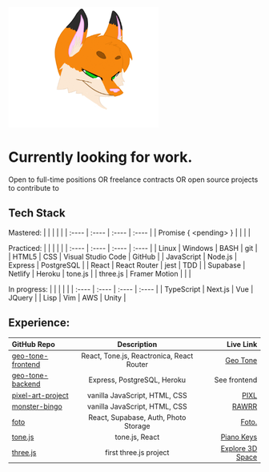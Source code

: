 <a href="https://www.deviantart.com/uta4774/art/Fox-Gif-First-Animation-626493129" target="_blank">
<img src="./foxy.gif" alt="foxy gif" width="300px" />
</a>

# Currently looking for work.
Open to full-time positions OR freelance contracts OR open source projects to contribute to

## Tech Stack

Mastered:
|  |  |  |  |
| :---- | :---- | :---- | :---- |
| Promise { \<pending> } |  |  |  |

Practiced:
|  |  |  |  |
| :---- | :---- | :---- | :---- |
| Linux | Windows | BASH | git |
| HTML5 | CSS | Visual Studio Code | GitHub |
| JavaScript | Node.js | Express | PostgreSQL |
| React | React Router | jest | TDD |
| Supabase | Netlify | Heroku | tone.js |
| three.js | Framer Motion |  |  |

In progress: 
|  |  |  |  |
| :---- | :---- | :---- | :---- |
| TypeScript | Next.js | Vue | JQuery |
| Lisp | Vim | AWS | Unity |

## Experience:

| GitHub Repo      | Description | Live Link     |
| :---        |    :----:   |          ---: |
| [geo-tone-frontend](https://github.com/geo-tone/geo-tone-frontend) | React, Tone.js, Reactronica, React Router | [Geo Tone](https://geo-tone.netlify.app/) |
| [geo-tone-backend](https://github.com/geo-tone/geo-tone-backend) | Express, PostgreSQL, Heroku | See frontend |
| [pixel-art-project](https://github.com/PIXLAPP/pixel-art-project) | vanilla JavaScript, HTML, CSS |[PIXL](https://pixlapp.github.io/pixel-art-project/) |
| [monster-bingo](https://github.com/forestheims/monster-bingo) | vanilla JavaScript, HTML, CSS | [RAWRR](https://monster-bingo.netlify.app/)|
| [foto](https://github.com/photo-app-placeholder/Foto)| React, Supabase, Auth, Photo Storage | [Foto.](https://foto-app.netlify.app/) |
| [tone.js](https://github.com/forestheims/tone-tinker) | tone.js, React | [Piano Keys](https://tone-tinker.netlify.app/synth) |
| [three.js](https://github.com/forestheims/three-one) | first three.js project | [Explore 3D Space](https://three-one.netlify.app/) |
